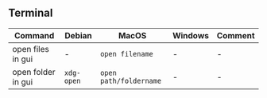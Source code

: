 ## Terminal 

| Command| Debian  | MacOS | Windows  | Comment| 
|---|---|---|---|---|
| open files in gui | - | `open filename`   | - | - | 
| open folder in gui  | `xdg-open` | `open path/foldername`   | - | - | 


